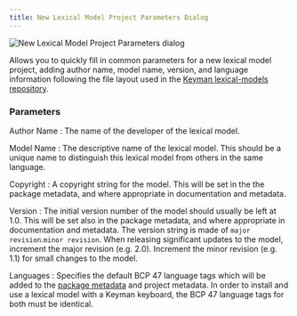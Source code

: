 ```yaml
---
title: New Lexical Model Project Parameters Dialog
---
```


![New Lexical Model Project Parameters dialog](/cdn/deploy/img/developer/120/ui/frmNewLMProjectParameters.9f0c6da7d4898fdaec60bb6a88da84d7.png)

Allows you to quickly fill in common parameters for a new lexical model
project, adding author name, model name, version, and language
information following the file layout used in the [Keyman lexical-models repository](https://github.com/keymanapp/lexical-models).

### Parameters

Author Name
:   The name of the developer of the lexical model.

Model Name
:   The descriptive name of the lexical model. This should be a unique
    name to distinguish this lexical model from others in the same
    language.

Copyright
:   A copyright string for the model. This will be set in the the
    package metadata, and where appropriate in documentation and
    metadata.

Version
:   The initial version number of the model should usually be left at
    1.0. This will be set also in the package metadata, and where
    appropriate in documentation and metadata. The version string is
    made of `major revision`.`minor revision`. When releasing
    significant updates to the model, increment the major revision (e.g.
    2.0). Increment the minor revision (e.g. 1.1) for small changes to
    the model.

Languages
:   Specifies the default BCP 47 language tags which will be added to
    the [package metadata](../reference/file-types/metadata) and project
    metadata. In order to install and use a lexical model with a Keyman
    keyboard, the BCP 47 language tags for both must be identical.